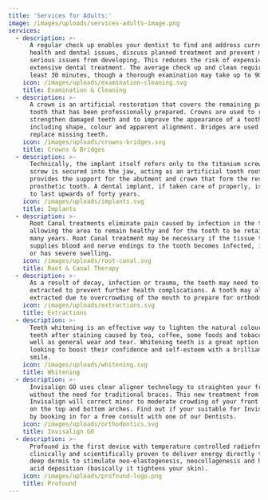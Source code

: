 ```yaml
---
title: 'Services for Adults:'
image: /images/uploads/services-adults-image.png
services:
  - description: >-
      A regular check up enables your dentist to find and address current oral
      health and dental issues, discuss planned treatment and prevent more
      serious issues from developing. This reduces the risk of expensive or
      extensive dental treatment. The average check up and clean requires at
      least 30 minutes, though a thorough examination may take up to 90 minutes.
    icon: /images/uploads/examination-cleaning.svg
    title: Examination & Cleaning
  - description: >-
      A crown is an artificial restoration that covers the remaining part of a
      tooth that has been professionally prepared. Crowns are used to repair and
      strengthen damaged teeth and to improve the appearance of a tooth
      including shape, colour and apparent alignment. Bridges are used to
      replace missing teeth.
    icon: /images/uploads/crowns-bridges.svg
    title: Crowns & Bridges
  - description: >-
      Technically, the implant itself refers only to the titanium screw. This
      screw is secured into the jaw, acting as an artificial tooth root. This
      provides the support for the abutment and crown that form the rest of the
      prosthetic tooth. A dental implant, if taken care of properly, is expected
      to last upwards of forty years.
    icon: /images/uploads/implants.svg
    title: Implants
  - description: >-
      Root Canal treatments eliminate pain caused by infection in the tooth,
      allowing the area to remain healthy and for the tooth to be retained for
      many years. Root Canal treatment may be necessary if the tissue that
      supplies blood and nerve endings to the tooth becomes infected, inflamed
      or has severe swelling.
    icon: /images/uploads/root-canal.svg
    title: Root & Canal Therapy
  - description: >-
      As a result of decay, infection or trauma, the tooth may need to be
      extracted to prevent further health complications. A tooth may also be
      extracted due to overcrowding of the mouth to prepare for orthodontics.
    icon: /images/uploads/extractions.svg
    title: Extractions
  - description: >-
      Teeth whitening is an effective way to lighten the natural colour of the
      teeth after staining caused by tea, coffee, some foods and tobacco; as
      well as general wear and tear. Whitening teeth is a great option for those
      looking to boost their confidence and self-esteem with a brilliant, white
      smile.
    icon: /images/uploads/whitening.svg
    title: Whitening
  - description: >-
      Invisalign GO uses clear aligner technology to straighten your front teeth
      without the need for traditional braces. This new treatment from
      Invisalign will correct minor to moderate crowding of your front 8 teeth
      on the top and bottom arches. Find out if your suitable for Invisalign GO
      by booking in for a free consult with one of our Dentists.
    icon: /images/uploads/orthodontics.svg
    title: Invisalign GO
  - description: >-
      Profound is the first device with temperature controlled radiofrequency
      clinically and scientifically proven to deliver energy directly to the
      deep dermis to stimulate neo-elastogenesis, neocollagenesis and hyaluronic
      acid deposition (basically it tightens your skin).
    icon: /images/uploads/profound-logo.png
    title: Profound
---
```


